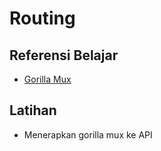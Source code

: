 # Routing

## Referensi Belajar

- [Gorilla Mux](https://github.com/gorilla/mux)

## Latihan

- Menerapkan gorilla mux ke API

